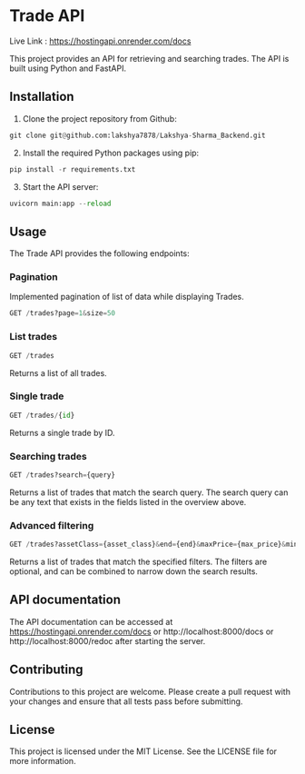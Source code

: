 
# Trade API
Live Link : https://hostingapi.onrender.com/docs

This project provides an API for retrieving and searching trades. The API is built using Python and FastAPI.

## Installation

1. Clone the project repository from Github:

```python
git clone git@github.com:lakshya7878/Lakshya-Sharma_Backend.git
```


2. Install the required Python packages using pip:

```python
pip install -r requirements.txt
```

3. Start the API server:

```python
uvicorn main:app --reload
```



## Usage

The Trade API provides the following endpoints:

### Pagination 

Implemented pagination of list of data while displaying Trades.

```python
GET /trades?page=1&size=50
```

### List trades

```python
GET /trades
```

Returns a list of all trades.

### Single trade

```python
GET /trades/{id}
```

Returns a single trade by ID.

### Searching trades

```python
GET /trades?search={query}
```

Returns a list of trades that match the search query. The search query can be any text that exists in the fields listed in the overview above.

### Advanced filtering

```python
GET /trades?assetClass={asset_class}&end={end}&maxPrice={max_price}&minPrice={min_price}&start={start}&tradeType={trade_type}
```

Returns a list of trades that match the specified filters. The filters are optional, and can be combined to narrow down the search results.

## API documentation

The API documentation can be accessed at https://hostingapi.onrender.com/docs or http://localhost:8000/docs or http://localhost:8000/redoc after starting the server.

## Contributing

Contributions to this project are welcome. Please create a pull request with your changes and ensure that all tests pass before submitting.

## License

This project is licensed under the MIT License. See the LICENSE file for more information.




